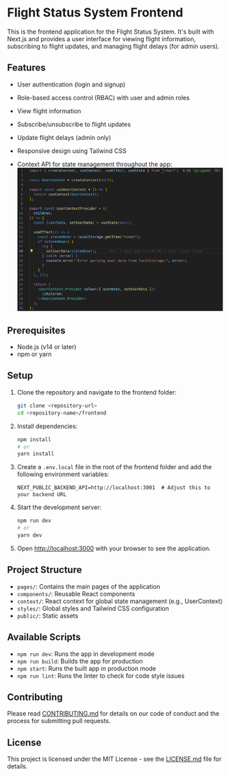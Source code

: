 # Flight Status System Frontend

This is the frontend application for the Flight Status System. It's built with Next.js and provides a user interface for viewing flight information, subscribing to flight updates, and managing flight delays (for admin users).

## Features

- User authentication (login and signup)
- Role-based access control (RBAC) with user and admin roles
- View flight information
- Subscribe/unsubscribe to flight updates
- Update flight delays (admin only)
- Responsive design using Tailwind CSS

 - Context API for state management throughout the app:
![10](../readme_images/10.png)

## Prerequisites

- Node.js (v14 or later)
- npm or yarn

## Setup

1. Clone the repository and navigate to the frontend folder:

   ```bash
   git clone <repository-url>
   cd <repository-name>/frontend
   ```

2. Install dependencies:

   ```bash
   npm install
   # or
   yarn install
   ```

3. Create a `.env.local` file in the root of the frontend folder and add the following environment variables:

   ```
   NEXT_PUBLIC_BACKEND_API=http://localhost:3001  # Adjust this to your backend URL
   ```

4. Start the development server:

   ```bash
   npm run dev
   # or
   yarn dev
   ```

5. Open [http://localhost:3000](http://localhost:3000) with your browser to see the application.

## Project Structure

- `pages/`: Contains the main pages of the application
- `components/`: Reusable React components
- `context/`: React context for global state management (e.g., UserContext)
- `styles/`: Global styles and Tailwind CSS configuration
- `public/`: Static assets

## Available Scripts

- `npm run dev`: Runs the app in development mode
- `npm run build`: Builds the app for production
- `npm start`: Runs the built app in production mode
- `npm run lint`: Runs the linter to check for code style issues

## Contributing

Please read [CONTRIBUTING.md](CONTRIBUTING.md) for details on our code of conduct and the process for submitting pull requests.

## License

This project is licensed under the MIT License - see the [LICENSE.md](LICENSE.md) file for details.